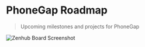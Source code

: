 # PhoneGap Roadmap

> Upcoming milestones and projects for PhoneGap

![Zenhub Board Screenshot](https://raw.githubusercontent.com/mwbrooks/phonegap-roadmap/master/screenshot.png)
